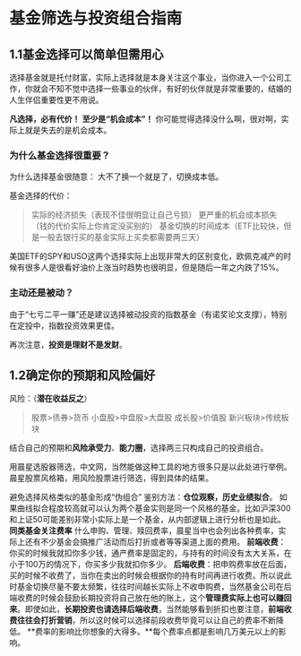 # 基金筛选与投资组合指南

## 1.1基金选择可以简单但需用心
选择基金就是托付财富，实际上选择就是本身关注这个事业，当你进入一个公司工作，你就会不知不觉中选择一些事业的伙伴，有好的伙伴就是非常重要的，结婚的人生伴侣重要性更不用说。

**凡选择，必有代价！**
**至少是“机会成本”！**
你可能觉得选择没什么啊，很对啊，实际上就是失去的是机会成本。


### 为什么基金选择很重要？
为什么选择基金很随意：
大不了换一个就是了，切换成本低。


基金选择的代价：
>实际的经济损失（表现不佳很明显让自己亏损）
>更严重的机会成本损失（钱的代价实际上你肯定没买别的）
>基金切换的时间成本（ETF比较快，但是一般去银行买的基金实际上买卖都需要两三天）

美国ETF的SPY和USO这两个选择实际上出现非常大的区别变化，欧佩克减产的时候有很多人是很看好油价上涨当时趋势也很明显，但是随后一年之内跌了15%。


### 主动还是被动？

由于“七亏二平一赚”还是建议选择被动投资的指数基金（有诺奖论文支撑），特别在定投中，指数投资效果更佳。

再次注意，**投资是理财不是发财**。



## 1.2确定你的预期和风险偏好

风险：（**潜在收益反之**）
>股票>债券>货币
>小盘股>中盘股>大盘股
>成长股>价值股
>新兴板块>传统板块

结合自己的预期和**风险承受力**、**能力圈**，选择两三只构成自己的投资组合。


用晨星选股器筛选，中文网，当然能做这种工具的地方很多只是以此处进行举例。
晨星股票风格箱，用风险股票进行筛选，得到具体的结果。

避免选择风格类似的基金形成“伪组合”
鉴别方法：**仓位观察，历史业绩拟合**。
如果曲线拟合程度较高就可以认为两个基金实则是同一个风格的基金。比如沪深300和上证50可能差别非常小实际上是一个基金，从内部逻辑上进行分析也是如此。
**同类基金关注费率**
什么申购、管理、赎回费率，晨星当中也会列出各种费率，实际上还有不少基金会搞推广活动而后打折或者等等渠道上面的费用。
**前端收费**：你买的时候我就扣你多少钱，通产费率是固定的，与持有的时间没有太大关系，在小于100万的情况下，你买多少我就扣你多少。
**后端收费**：把申购费率放在后面，买的时候不收费了，当你在卖出的时候会根据你的持有时间再进行收费。所以说此时基金切换尽量不要太频繁，往往时间越长实际上不收申购费，当然基金公司在后端收费的时候会鼓励长期投资将自己放在他的账上，这个**管理费实际上也可以赚回来**。即使如此，**长期投资也请选择后端收费**，当然能够看到折扣也要注意，**前端收费往往会打折营销**，所以这时候可以选择前段收费毕竟可以让自己的费率不断降低。
**费率的影响比你想象的大得多。**每个费率点都是影响几万美元以上的影响。

























































































